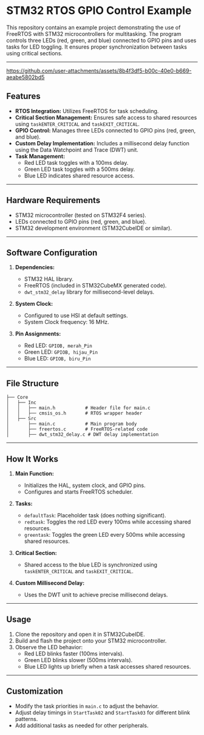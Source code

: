 # STM32 RTOS GPIO Control Example

This repository contains an example project demonstrating the use of FreeRTOS with STM32 microcontrollers for multitasking. The program controls three LEDs (red, green, and blue) connected to GPIO pins and uses tasks for LED toggling. It ensures proper synchronization between tasks using critical sections.

---


https://github.com/user-attachments/assets/8b4f3df5-b00c-40e0-b669-aeabe5802bd5


## Features

- **RTOS Integration:** Utilizes FreeRTOS for task scheduling.
- **Critical Section Management:** Ensures safe access to shared resources using `taskENTER_CRITICAL` and `taskEXIT_CRITICAL`.
- **GPIO Control:** Manages three LEDs connected to GPIO pins (red, green, and blue).
- **Custom Delay Implementation:** Includes a millisecond delay function using the Data Watchpoint and Trace (DWT) unit.
- **Task Management:**
  - Red LED task toggles with a 100ms delay.
  - Green LED task toggles with a 500ms delay.
  - Blue LED indicates shared resource access.

---

## Hardware Requirements

- STM32 microcontroller (tested on STM32F4 series).
- LEDs connected to GPIO pins (red, green, and blue).
- STM32 development environment (STM32CubeIDE or similar).

---

## Software Configuration

1. **Dependencies:**
   - STM32 HAL library.
   - FreeRTOS (included in STM32CubeMX generated code).
   - `dwt_stm32_delay` library for millisecond-level delays.

2. **System Clock:**
   - Configured to use HSI at default settings.
   - System Clock frequency: 16 MHz.

3. **Pin Assignments:**
   - Red LED: `GPIOB, merah_Pin`
   - Green LED: `GPIOB, hijau_Pin`
   - Blue LED: `GPIOB, biru_Pin`

---

## File Structure

```
├── Core
│   ├── Inc
│   │   ├── main.h           # Header file for main.c
│   │   ├── cmsis_os.h       # RTOS wrapper header
│   ├── Src
│       ├── main.c           # Main program body
│       ├── freertos.c       # FreeRTOS-related code
│       ├── dwt_stm32_delay.c # DWT delay implementation
```

---

## How It Works

1. **Main Function:**
   - Initializes the HAL, system clock, and GPIO pins.
   - Configures and starts FreeRTOS scheduler.

2. **Tasks:**
   - `defaultTask`: Placeholder task (does nothing significant).
   - `redtask`: Toggles the red LED every 100ms while accessing shared resources.
   - `greentask`: Toggles the green LED every 500ms while accessing shared resources.

3. **Critical Section:**
   - Shared access to the blue LED is synchronized using `taskENTER_CRITICAL` and `taskEXIT_CRITICAL`.

4. **Custom Millisecond Delay:**
   - Uses the DWT unit to achieve precise millisecond delays.

---

## Usage

1. Clone the repository and open it in STM32CubeIDE.
2. Build and flash the project onto your STM32 microcontroller.
3. Observe the LED behavior:
   - Red LED blinks faster (100ms intervals).
   - Green LED blinks slower (500ms intervals).
   - Blue LED lights up briefly when a task accesses shared resources.

---

## Customization

- Modify the task priorities in `main.c` to adjust the behavior.
- Adjust delay timings in `StartTask02` and `StartTask03` for different blink patterns.
- Add additional tasks as needed for other peripherals.
